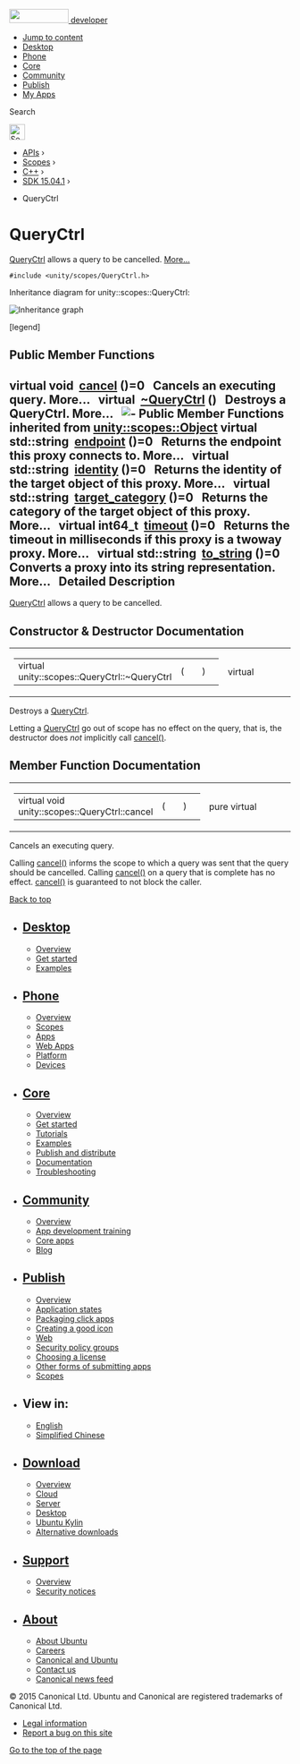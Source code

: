 <a href="https://developer.ubuntu.com/" class="logo-ubuntu"><img src="https://developer.ubuntu.com/assets/sites/ubuntu/latest/u/img/logos/logo-ubuntu-orange.svg" width="106" height="25" /> <span>developer</span></a>

-   [Jump to content](index.html#main-content)
-   [Desktop](https://developer.ubuntu.com/en/desktop/)
-   [Phone](https://developer.ubuntu.com/en/phone/)
-   [Core](https://developer.ubuntu.com/core)
-   [Community](https://developer.ubuntu.com/en/community/)
-   [Publish](https://developer.ubuntu.com/en/publish/)
-   [My Apps](https://myapps.developer.ubuntu.com/)

Search

<img src="https://developer.ubuntu.com/assets/sites/ubuntu/latest/u/img/search-white.svg" alt="Search" height="28" />

-   [APIs](../../../../index.html) ›
-   [Scopes](../../../index.html) ›
-   [C++](../../index.html) ›
-   [SDK 15.04.1](../index.html) ›

<!-- -->

-   QueryCtrl

QueryCtrl
=========

<a href="index.html" class="el" title="QueryCtrl allows a query to be cancelled. ">QueryCtrl</a> allows a query to be cancelled. [More...](index.html#details)

`#include <unity/scopes/QueryCtrl.h>`

Inheritance diagram for unity::scopes::QueryCtrl:

![Inheritance graph](https://developer.ubuntu.com/static/devportal_uploaded/491be429-d709-42d8-8d75-93a67b3db791-api/scopes/cpp/sdk-15.04.1/unity.scopes.QueryCtrl/classunity_1_1scopes_1_1_query_ctrl__inherit__graph.png)

<span class="legend">\[legend\]</span>

<span id="pub-methods"></span> Public Member Functions
------------------------------------------------------

virtual void 
<a href="index.html#a83e309fba452407f79365ba2645f4e4d" class="el">cancel</a> ()=0
 
Cancels an executing query. More...
 
virtual 
<a href="index.html#a041d668bdde675b264baf6b0c0df716b" class="el">~QueryCtrl</a> ()
 
Destroys a QueryCtrl. More...
 
![-](https://developer.ubuntu.com/static/devportal_uploaded/ffec61ac-02cb-4890-83d7-1c5bbac27f5a-api/scopes/cpp/sdk-15.04.1/unity.scopes.QueryCtrl/closed.png) Public Member Functions inherited from <a href="../unity.scopes.Object/index.html" class="el">unity::scopes::Object</a>
virtual std::string 
<a href="../unity.scopes.Object/index.html#ad7618cc9d878c40b389361d4acd473ae" class="el">endpoint</a> ()=0
 
Returns the endpoint this proxy connects to. More...
 
virtual std::string 
<a href="../unity.scopes.Object/index.html#a1b55aea886f0a68cb8a578f7ee0b1cfd" class="el">identity</a> ()=0
 
Returns the identity of the target object of this proxy. More...
 
virtual std::string 
<a href="../unity.scopes.Object/index.html#a40a997516629df3dacca9742dbddd6cb" class="el">target_category</a> ()=0
 
Returns the category of the target object of this proxy. More...
 
virtual int64\_t 
<a href="../unity.scopes.Object/index.html#a41d9839f1e3cbcd6d8baee0736feccab" class="el">timeout</a> ()=0
 
Returns the timeout in milliseconds if this proxy is a twoway proxy. More...
 
virtual std::string 
<a href="../unity.scopes.Object/index.html#a9ae27e1f30dc755abcd796a1e8a25150" class="el">to_string</a> ()=0
 
Converts a proxy into its string representation. More...
 
<span id="details"></span>
Detailed Description
--------------------

<a href="index.html" class="el" title="QueryCtrl allows a query to be cancelled. ">QueryCtrl</a> allows a query to be cancelled.

Constructor & Destructor Documentation
--------------------------------------

<span id="a041d668bdde675b264baf6b0c0df716b" class="anchor"></span>
<table>
<colgroup>
<col width="50%" />
<col width="50%" />
</colgroup>
<tbody>
<tr class="odd">
<td><table>
<tbody>
<tr class="odd">
<td>virtual unity::scopes::QueryCtrl::~QueryCtrl</td>
<td>(</td>
<td></td>
<td>)</td>
<td></td>
</tr>
</tbody>
</table></td>
<td><span class="mlabels"><span class="mlabel">virtual</span></span></td>
</tr>
</tbody>
</table>

Destroys a <a href="index.html" class="el" title="QueryCtrl allows a query to be cancelled. ">QueryCtrl</a>.

Letting a <a href="index.html" class="el" title="QueryCtrl allows a query to be cancelled. ">QueryCtrl</a> go out of scope has no effect on the query, that is, the destructor does *not* implicitly call <a href="index.html#a83e309fba452407f79365ba2645f4e4d" class="el" title="Cancels an executing query. ">cancel()</a>.

Member Function Documentation
-----------------------------

<span id="a83e309fba452407f79365ba2645f4e4d" class="anchor"></span>
<table>
<colgroup>
<col width="50%" />
<col width="50%" />
</colgroup>
<tbody>
<tr class="odd">
<td><table>
<tbody>
<tr class="odd">
<td>virtual void unity::scopes::QueryCtrl::cancel</td>
<td>(</td>
<td></td>
<td>)</td>
<td></td>
</tr>
</tbody>
</table></td>
<td><span class="mlabels"><span class="mlabel">pure virtual</span></span></td>
</tr>
</tbody>
</table>

Cancels an executing query.

Calling <a href="index.html#a83e309fba452407f79365ba2645f4e4d" class="el" title="Cancels an executing query. ">cancel()</a> informs the scope to which a query was sent that the query should be cancelled. Calling <a href="index.html#a83e309fba452407f79365ba2645f4e4d" class="el" title="Cancels an executing query. ">cancel()</a> on a query that is complete has no effect. <a href="index.html#a83e309fba452407f79365ba2645f4e4d" class="el" title="Cancels an executing query. ">cancel()</a> is guaranteed to not block the caller.

[Back to top](index.html#)

-   [Desktop](https://developer.ubuntu.com/en/desktop/)
    ---------------------------------------------------

    -   [Overview](https://developer.ubuntu.com/en/desktop/)
    -   [Get started](http://snapcraft.io/?utm_source=developer.ubuntu.com&utm_medium=devportal&utm_term=snaps%20snapcraft%20desktop&utm_content=menu&utm_campaign=duc_snappers)
    -   [Examples](https://github.com/ubuntu/snappy-playpen)

-   [Phone](https://developer.ubuntu.com/en/phone/)
    -----------------------------------------------

    -   [Overview](https://developer.ubuntu.com/en/phone/)
    -   [Scopes](https://developer.ubuntu.com/en/phone/scopes/)
    -   [Apps](https://developer.ubuntu.com/en/phone/apps/)
    -   [Web Apps](https://developer.ubuntu.com/en/phone/web/)
    -   [Platform](https://developer.ubuntu.com/en/phone/platform/)
    -   [Devices](https://developer.ubuntu.com/en/phone/devices/)

-   [Core](https://developer.ubuntu.com/core)
    -----------------------------------------

    -   [Overview](https://developer.ubuntu.com/core)
    -   [Get started](https://developer.ubuntu.com/core/get-started)
    -   [Tutorials](https://developer.ubuntu.com/core/tutorials)
    -   [Examples](https://developer.ubuntu.com/core/examples)
    -   [Publish and distribute](https://developer.ubuntu.com/core/publish-and-distribute)
    -   [Documentation](https://developer.ubuntu.com/core/documentation)
    -   [Troubleshooting](https://developer.ubuntu.com/core/troubleshooting)

-   [Community](https://developer.ubuntu.com/en/community/)
    -------------------------------------------------------

    -   [Overview](https://developer.ubuntu.com/en/community/)
    -   [App development training](https://developer.ubuntu.com/en/community/training/)
    -   [Core apps](https://developer.ubuntu.com/en/community/core-apps/)
    -   [Blog](https://developer.ubuntu.com/en/community/blog/)

-   [Publish](https://developer.ubuntu.com/en/publish/)
    ---------------------------------------------------

    -   [Overview](https://developer.ubuntu.com/en/publish/)
    -   [Application states](https://developer.ubuntu.com/en/publish/application-states/)
    -   [Packaging click apps](https://developer.ubuntu.com/en/publish/packaging-click-apps/)
    -   [Creating a good icon](https://developer.ubuntu.com/en/publish/creating-a-good-icon/)
    -   [Web](https://developer.ubuntu.com/en/publish/web/)
    -   [Security policy groups](https://developer.ubuntu.com/en/publish/security-policy-groups/)
    -   [Choosing a license](https://developer.ubuntu.com/en/publish/choosing-a-license/)
    -   [Other forms of submitting apps](https://developer.ubuntu.com/en/publish/other-forms-of-submitting-apps/)
    -   [Scopes](https://developer.ubuntu.com/en/publish/scopes/)

-   View in:
    --------

    -   [English](index.html "Change to language: English")
    -   [Simplified Chinese](index.html "Change to language: Simplified Chinese")

-   [Download](http://ubuntu.com/download/)
    ---------------------------------------

    -   [Overview](http://ubuntu.com/download)
    -   [Cloud](http://ubuntu.com/download/cloud)
    -   [Server](http://ubuntu.com/download/server)
    -   [Desktop](http://ubuntu.com/download/desktop)
    -   [Ubuntu Kylin](http://ubuntu.com/download/ubuntu-kylin)
    -   [Alternative downloads](http://ubuntu.com/download/alternative-downloads)

-   [Support](http://ubuntu.com/support/)
    -------------------------------------

    -   [Overview](http://ubuntu.com/support)
    -   [Security notices](http://www.ubuntu.com/usn/)

-   [About](http://ubuntu.com/about/)
    ---------------------------------

    -   [About Ubuntu](http://ubuntu.com/about/about-ubuntu)
    -   [Careers](http://www.canonical.com/careers)
    -   [Canonical and Ubuntu](http://ubuntu.com/about/canonical-and-ubuntu)
    -   [Contact us](http://ubuntu.com/about/contact-us)
    -   [Canonical news feed](http://insights.ubuntu.com/feed/)

© 2015 Canonical Ltd. Ubuntu and Canonical are registered trademarks of Canonical Ltd.

-   [Legal information](http://www.ubuntu.com/legal)
-   [Report a bug on this site](https://bugs.launchpad.net/developer-ubuntu-com/)

<span class="accessibility-aid">[Go to the top of the page](index.html#)</span>
